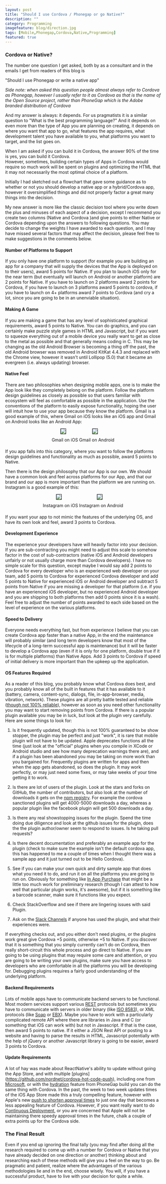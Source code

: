 ```yaml
---
layout: post
title: "Should I use Cordova / Phonegap or go Native?"
description: ""
category: Programming
imagefeature: blog/direction.jpg
tags: [Mobile,Phonegap,Cordova,Native,Programming]
featured: true
---
```


### Cordova or Native?

The number one question I get asked, both by as a consultant and in the emails I get from readers of this blog is

"Should I use Phonegap or write a native app"

*Side note: when asked this question people almost always refer to Cordova as Phonegap, however I usually refer to it as
Cordova as that is the name of the Open Source project, rather than PhoneGap which is the Adobe branded distribution
of Cordova*

And my answer is always: it depends.  For us pragmatists it is a similar question to "What is the best programming language?"
And it depends on even more than the type of App you are planning on creating, it depends on where you want that app
to go, what features the app requires, what development talent you have available to you, what platforms you want to target,
and the list goes on.    

When I am asked if you can build it in Cordova, the answer 90% of the time is yes, you can build it Cordova.  
However, sometimes, building certain types of Apps in Cordova would require so much work will be spent on 
plugins and optimizing the HTML that it may not necessarily the most optimal choice of a platform.  

Initially I had sketched out a flowchart that gave some guidance as to whether or not you should
develop a native app or a hybrid/Cordova app, however it oversimplified things and did not properly factor a great many
things into the decision.

My new answer is more like the classic decision tool where you write down the plus and minuses of each aspect of a decision,
except I recommend you create two columns (Native and Cordova )and give points to either Native or Cordova depending upon the
answers to following questions.  You may decide to change the weights I have awarded to each question, and I may have
missed several factors that may affect the decision, please feel free to make suggestions in the comments below.

#### Number of Platforms to Support

If you only have one platform to support (for example you are building an app for a company that will supply the 
devices that the App is deployed on to their users), award 5 points for Native.  If you plan to launch iOS only for
the near term (but eventually will launch on Android or another platform) are 2 points for Native.  If you have to
launch on 2 platforms award 2 points for Cordova, if you have to launch on 3 platforms award 5 points to cordova, 
if you have to launch on 4+ platforms award 7 points to Cordova (and cry a lot, since you are going to be in an 
unenviable situation).

#### Making A Game

If you are making a game that has any level of sophisticated graphical requirements, award 5 points to Native.  You can
do graphics, and you can certainly make puzzle style games in HTML and Javascript, but if you want to squeeze everything
out of a mobile device you really want to get as close to the metal as possible and that generally means coding in C.
This may be changing as the old Android Browser is becoming a thing off the past, the old Android browser was removed in
Android KitKat 4.4.3 and replaced with the Chrome view, however it wasn't until Lollipop (5.0) that it became an evergreen 
(i.e. always updating) browser.  

#### Native Feel

There are two philosophies when designing mobile apps, one is to make the App look like they completely belong on the
platform.  Follow the platform design guidelines as closely as possible so that users familiar with ecosystem will
feel as comfortable as possible in the application.  Use the conventions of the platform to easily expose functionality,
hoping the user will intuit how to use your app because they know the platform.  Gmail is a good example of this,
where Gmail on iOS looks like an iOS app and Gmail on Android looks like an Android App:

<div style="text-align: center; margin-bottom: 20px">
    <span style="vertical-align:top; display: inline-block">
    <div>
        <img src="/img/cordova-or-native/gmail-ios.png" style="border: 1px solid #000; margin: 0 10px 10px 0">
    </div>
    <span class="figure">Gmail on iOS</span>
    </span>
    <span style="vertical-align:top; display: inline-block">     
    <div>
        <img src="/img/cordova-or-native/gmail-android.png" style="border: 1px solid #000; margin: 0 10px 10px 0" >
    </div>
    <span class="figure">Gmail on Android</span>
    </span>
</div>          

If you app falls into this category, where you want to follow the platforms design guidelines and functionality as
 much as possible, award 5 points to Native.

Then there is the design philosophy that our App is our own.  We should have a common look and feel across platforms
for our App, and that our brand and our app is more important than the platform we are running on.  Instagram is a good
 example of this:
  
  <div style="text-align: center; margin-bottom: 20px">
      <span style="vertical-align:top; display: inline-block">
      <div>
          <img src="/img/cordova-or-native/instagram-ios.png" style="border: 1px solid #000; margin: 0 10px 10px 0">
      </div>
      <span class="figure">Instagram on iOS</span>
      </span>
      <span style="vertical-align:top; display: inline-block">     
      <div>
          <img src="/img/cordova-or-native/instagram-android.png" style="border: 1px solid #000; margin: 0 10px 10px 0" >
      </div>
      <span class="figure">Instagram on Android</span>
      </span>
  </div>
  
If you want your app to not mimic the features of the underlying OS, and have its own look and feel, award 3 points to Cordova.
  
#### Development Experience
  
The experience your developers have will heavily factor into your decision.  If you are sub-contracting you might need
to adjust this scale to somehow factor in the cost of sub-contractors (native iOS and Android developers unfairly or not
usually charge more than Cordova developers).  I have no simple scale for this question, except maybe I would say add
2 points to Cordova for every developer who is an experienced web developer on your team, add 5 points to Cordova for
experienced Cordova developer and add 5 points to Native for experienced iOS or Android developer and subtract 5 points
from Native if you are missing a developer for that platform (i.e. if you have an experienced iOS developer, but no
experienced Android developer and you are shipping to both platforms then add 0 points since it is a wash).  Feel free to
adjust the number of points awarded to each side based on the level of experience on the various platforms.

#### Speed to Delivery

Everyone needs everything fast, but from experience I believe that you can create Cordova app faster than a native App,
in the end the maintenance will probably similar (and long term developers know that most of the lifecycle of a 
long-term successful app is maintenance) but it will be faster to develop a Cordova app (even if it is only for one platform,
double true if it is for multiple platforms) than Native Apps.  Add 3 points to Cordova if speed of initial delivery is
more important than the upkeep up the application.

#### OS Features Required

As a reader of this blog, you probably know what Cordova does best, and you probably know all of the built in features that
it has available to it (battery, camera, content-sync, dialogs, file, in-app-browser, media, vibration, network).  These plugins are 
all pretty battle tested and reliable ([though not 100% reliable](/phonegap/2016/03/20/phonegap-be-wary-of-plugins/)),
however as soon as you need other functionality you may want to start removing points from Cordova.  If there is a popular
plugin available you may be in luck, but look at the plugin very carefully.  Here are some things to look for:

1) Is it frequently updated, though this is not 100% guaranteed to be show stopper, the plugin may be perfect and
just "work", it is rare that mobile plugin will not have to be updated.  Apple deprecates functions all the time (just
look at the "official" plugins when you compile in XCode or Android studio and see how many deprecation warnings there are),
and if a plugin has been abandoned you may be taking on more work than you bargained for.  Frequently plugins are written
for apps and then when the app gets abandoned, so does the plugin.  It may work perfectly, or may just need some fixes, or 
may take weeks of your time getting it to work.

2) Is there are lot of users of the plugin.  Look at the stars and forks on GitHub, the number of contributors, but also
look at the number of downloads it gets on the [npm registry](https://www.npmjs.com/).  For example the cordova sanctioned 
plugins will get 4000-5000 downloads a day, whereas a popular plugin like the facebook plugin will get 500 downloads a day.

3) Is there any real showstopping issues for the plugin.   Spend the time doing due diligence and look at the github
issues for the plugin, does the the plugin author/owner seem to respond to issues.  Is he taking pull requests?  

4) Is there decent documentation and preferably an example app for the plugin (check to make sure the example isn't
the default cordova app, this has happened to me a couple of times when I thought there was a sample app and it just
turned out to be Hello Cordova).

5) See if you can make your own quick and dirty sample app that does what you need it to do, and run it on all the platforms
you are going to run on.  Obviously for something like [In App Purchase](https://github.com/j3k0/cordova-plugin-purchase)
 that might be a little too much work for preliminary research (though I can attest to how well that particular
 plugin works, it's awesome), but if it is something like a barcode scanner, make sure it functions like you expect.  

6) Check StackOverflow and see if there are lingering issues with said Plugin.

7) Ask on the [Slack Channels](http://slack.cordova.io/) if anyone has used the plugin, and what their experiences were.
 
If everything checks out, and you either don't need plugins, or the plugins work great give Cordova +5 points, otherwise
+5 to Native.  If you discover that it is something that you simply currently can't do on Cordova, then really short-circuit
this whole process and go direct to Native.  If you are going to be using plugins that may require some care and attention,
or you are going to be writing your own plugins, make sure you have access to developers who are comfortable in all the
platforms you will be developing for.  Debugging plugins requires a fairly good understanding of the underlying platform.

#### Backend Requirements

Lots of mobile apps have to communicate backend servers to be functional.  Most modern services support various [REST](https://en.wikipedia.org/wiki/Representational_state_transfer)
protocols but sometimes you have to communicate with servers in older binary (like [ISO 8583](https://en.wikipedia.org/wiki/ISO_8583)), 
or XML protocols (like [Soap](https://en.wikipedia.org/wiki/SOAP) or [EBX](http://xml.coverpages.org/ebx.html)).  Maybe
you have to work with a particularly complicated remote API where there are libraries in Java and C (or something that
iOS can work with) but not in Javascript.  If that is the case, then award 5 points to native.  If it either a JSON Rest API
or posting to a website and having to parse the results in HTML, Javascript potentially with the help of jQuery or another
Javascript library is going to be easier, award 3 points to Cordova.

#### Update Requirements

A lot of hay was made about ReactNative's ability to update without going the App Store, and with multiple [plugins] 
(https://github.com/nordnet/cordova-hot-code-push), including one from [Microsoft](https://github.com/Microsoft/cordova-plugin-code-push), or 
with the [hydration](http://docs.phonegap.com/phonegap-build/tools/hydration/) feature from PhoneGap build you can do the
same thing with Cordova.  In the past, the week to two week updates times of the iOS App Store made this a truly compelling
feature, however with Apple's new [push to shorten approval times](http://www.bloomberg.com/news/articles/2016-05-12/apple-shortens-app-review-times-in-push-to-boost-service-sales)
to just one day that becomes a less appealing feature of Cordova.  However, if you want really want to do [Continuous Deployment](https://www.agilealliance.org/glossary/continuous-deployment/),
or you are concerned that Apple will not be maintaining there speedy approval times in the future, chalk a couple of extra points up for the Cordova side.

### The Final Result

Even if you end up ignoring the final tally (you may find after doing all the research required to come up with a number
for Cordova or Native that you have already decided on one direction or another) thinking about and researching each
of these methods will give you a feel on the way to go.  Be pragmatic and patient, realize where the advantages of the various
methodologies lie and in the end, choose wisely.   You will, if you have a successful product, have to live 
with your decision for quite a while.





        





